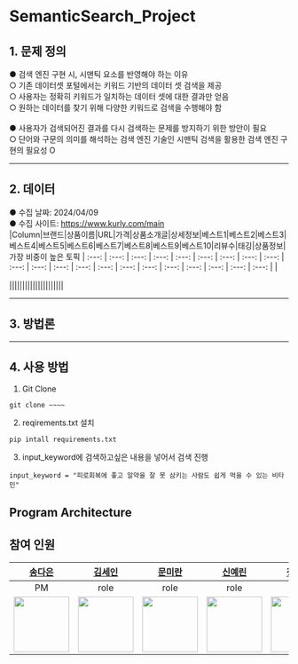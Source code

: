 # SemanticSearch_Project
## 1. 문제 정의
● 검색 엔진 구현 시, 시맨틱 요소를 반영해야 하는 이유
<br>
  ○ 기존 데이터셋 포털에서는 키워드 기반의 데이터 셋 검색을 제공
<br>
  ○ 사용자는 정확히 키워드가 일치하는 데이터 셋에 대한 결과만 얻음
<br>
  ○ 원하는 데이터를 찾기 위해 다양한 키워드로 검색을 수행해야 함
<br>
<br>
● 사용자가 검색되어진 결과를 다시 검색하는 문제를 방지하기 위한 방안이 필요
<br>
 ○ 단어와 구문의 의미를 해석하는 검색 엔진 기술인 시맨틱 검색을 활용한 검색 엔진 구현의 필요성 O
 ***
## 2. 데이터
● 수집 날짜: 2024/04/09<br>
● 수집 사이트: https://www.kurly.com/main<br>
|Column|브랜드|상품이름|URL|가격|상품소개글|상세정보|베스트1|베스트2|베스트3|베스트4|베스트5|베스트6|베스트7|베스트8|베스트9|베스트10|리뷰수|태깅|상품정보|가장 비중이 높은 토픽
| :---: | :---: | :---: | :---: | :---: | :---: | :---: | :---: | :---: | :---: | :---: | :---: | :---: | :---: | :---: | :---: | :---: | :---: | :---: | :---: | :---: |
|<br><br>|||||||||||||||||||||
***
## 3. 방법론
- - -

## 4. 사용 방법
1. Git Clone
``` 
git clone ~~~~
```
2. reqirements.txt 설치
```
pip intall requirements.txt
```
3. input_keyword에 검색하고싶은 내용을 넣어서 검색 진행
```
input_keyword = "피로회복에 좋고 알약을 잘 못 삼키는 사람도 쉽게 먹을 수 있는 비타민"
```

## Program Architecture

## 참여 인원
|[송다은](https://github.com/daeun6)|[김세인]()|[문미란]()|[신예린]()|[정은지]()|
| :---: | :---: | :---: | :---: | :---: |
| PM | role | role | role | role |
|<img width="100" src="https://github.com/GDSC-SWU/2023-AI-ML-study/assets/81478444/21400679-dcc3-4731-9638-d8f717e0bc84"/>|<img width="100" src=""/>|<img width="100" src=""/>|<img width="100" src=""/>|<img width="100" src=""/>|
